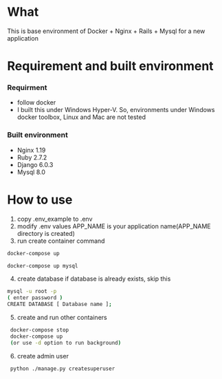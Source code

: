 # What

This is base environment of Docker + Nginx + Rails + Mysql for a new application


# Requirement and built environment

### Requirment
* follow docker
* I built this under Windows Hyper-V. So, environments under Windows docker toolbox, Linux and Mac are not tested

### Built environment
* Nginx 1.19
* Ruby 2.7.2
* Django 6.0.3
* Mysql 8.0

# How to use

1. copy .env_example to .env
2. modify .env values
  APP_NAME is your application name(APP_NAME directory is created)
3. run create container command
```bash
docker-compose up
```

```bash
docker-compose up mysql
```

4. create database
if database is already exists, skip this

```bash
mysql -u root -p
( enter password )
CREATE DATABASE [ Database name ];
```

5. create and run other containers

```bash
 docker-compose stop
 docker-compose up
 (or use -d option to run background)
```

6. create admin user
```bash
 python ./manage.py createsuperuser
 ```